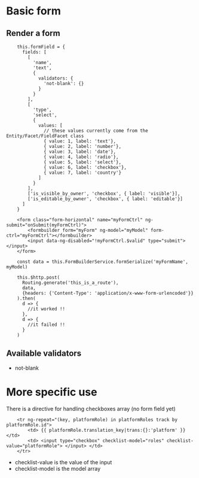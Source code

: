 
Basic form
============

Render a form
-------------------------

```
    this.formField = {
      fields: [
        [
          'name',
          'text',
          {
            validators: {
              'not-blank': {}
            }
          }
        ],
        [
          'type',
          'select',
          {
            values: [
              // these values currently come from the Entity/Facet/FieldFacet class
              { value: 1, label: 'text'},
              { value: 2, label: 'number'},
              { value: 3, label: 'date'},
              { value: 4, label: 'radio'},
              { value: 5, label: 'select'},
              { value: 6, label: 'checkbox'},
              { value: 7, label: 'country'}
            ]
          }
        ],
        ['is_visible_by_owner', 'checkbox', { label: 'visible'}],
        ['is_editable_by_owner', 'checkbox', { label: 'editable'}]
      ]
    }
```

```
    <form class="form-horizontal" name="myFormCtrl" ng-submit="onSubmit(myFormCtrl)">
        <formbuilder form="myForm" ng-model="myModel" form-ctrl="myFormCtrl"></formbuilder>
        <input data-ng-disabled="!myFormCtrl.$valid" type="submit"> </input>
    </form>
```


```
    const data = this.FormBuilderService.formSerialize('myFormName', myModel)

    this.$http.post(
      Routing.generate('this_is_a_route'),
      data,
      {headers: {'Content-Type': 'application/x-www-form-urlencoded'}}
    ).then(
      d => {
        //it worked !!
      },
      d => {
        //it failed !!
      }
    )
```

Available validators
----------
- not-blank

More specific use
=================

There is a directive for handling checkboxes array (no form field yet)

```
    <tr ng-repeat="(key, platformRole) in platformRoles track by platformRole.id">
        <td> {{ platformRole.translation_key|trans:{}:'platform' }} </td>
        <td> <input type="checkbox" checklist-model="roles" checklist-value="platformRole"> </input> </td>
    </tr>
```

- checklist-value is the value of the input
- checklist-model is the model array
